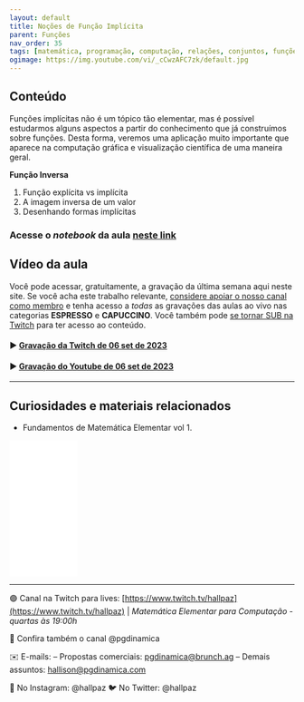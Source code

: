 ```yaml
---
layout: default
title: Noções de Função Implícita
parent: Funções
nav_order: 35
tags: [matemática, programação, computação, relações, conjuntos, funções, inversa]
ogimage: https://img.youtube.com/vi/_cCwzAFC7zk/default.jpg
---
```


## Conteúdo 

Funções implícitas não é um tópico tão elementar, mas é possível estudarmos alguns aspectos a partir do conhecimento que já construímos sobre funções. Desta forma, veremos uma aplicação muito importante que aparece na computação gráfica e visualização científica de uma maneira geral.


**Função Inversa**
1. Função explícita vs implícita
2. A imagem inversa de um valor
3. Desenhando formas implícitas

### Acesse o *notebook* da aula <a href="/notebooks/mec035_introfuncaoimplicita.html" target="_black">neste link</a>

## Vídeo da aula

Você pode acessar, gratuitamente, a gravação da última semana aqui neste site. Se você acha este trabalho relevante, [considere apoiar o nosso canal como membro](https://youtube.com/programacaodinamica/join) e tenha acesso a *todas* as gravações das aulas ao vivo nas categorias **ESPRESSO** e **CAPUCCINO**. Você também pode [se tornar SUB na Twitch](https://twitch.tv/hallpaz) para ter acesso ao conteúdo.


#### ▶️ [Gravação da Twitch de 06 set de 2023](https://www.twitch.tv/videos/1925267885)

#### ▶️ [Gravação do Youtube de 06 set de 2023](https://youtube.com/live/-87AhHvzOFY)

-------

## Curiosidades e materiais relacionados


* Fundamentos de Matemática Elementar vol 1.

<iframe sandbox="allow-popups allow-scripts allow-modals allow-forms allow-same-origin" style="width:120px;height:240px;" marginwidth="0" marginheight="0" scrolling="no" frameborder="0" src="//ws-na.amazon-adsystem.com/widgets/q?ServiceVersion=20070822&OneJS=1&Operation=GetAdHtml&MarketPlace=BR&source=ss&ref=as_ss_li_til&ad_type=product_link&tracking_id=hallpaz-20&language=pt_BR&marketplace=amazon&region=BR&placement=8535716807&asins=8535716807&linkId=483fc318abacbfc4651b38f50ab25714&show_border=true&link_opens_in_new_window=true"></iframe>

----
🟣 Canal na Twitch para lives: [https://www.twitch.tv/hallpaz](https://www.twitch.tv/hallpaz) | *Matemática Elementar para Computação - quartas às 19:00h*


🔴 Confira também o canal @pgdinamica

✉️ E-mails:
– Propostas comerciais: pgdinamica@brunch.ag
– Demais assuntos: hallison@pgdinamica.com

📸 No Instagram: @hallpaz
🐦 No Twitter:  @hallpaz